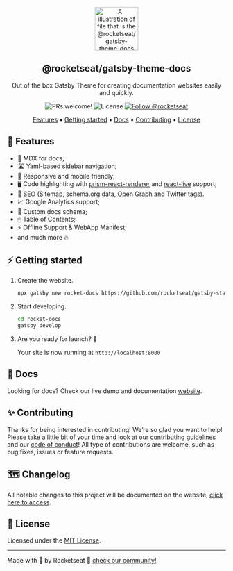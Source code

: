 <p align="center">
  <img src="https://rocketseat-cdn.s3-sa-east-1.amazonaws.com/theme-docs.svg" alt="A illustration of file that is the @rocketseat/gatsby-theme-docs logo" width="100">
</p>

<h2 align="center">
  @rocketseat/gatsby-theme-docs
</h2>

<p align="center">
  Out of the box Gatsby Theme for creating documentation websites easily and quickly.
</p>

<p align="center">
  <img src="https://img.shields.io/badge/PRs-welcome-%238257E6.svg" alt="PRs welcome!" />

  <img alt="License" src="https://img.shields.io/badge/license-MIT-%238257E6">

  <a href="https://twitter.com/intent/follow?screen_name=rocketseat">
    <img src="https://img.shields.io/twitter/follow/rocketseat.svg?label=Follow%20@rocketseat" alt="Follow @rocketseat" />
  </a>
</p>

<p align="center">
  <a href="#-features">Features</a> •
  <a href="#-getting-started">Getting started</a> •
  <a href="#-docs">Docs</a> •
  <a href="#-contributing">Contributing</a> •
  <a href="#-license">License</a>
</p>

## 🚀 Features

- 📝 MDX for docs;
- 🛣 Yaml-based sidebar navigation;
- 📱 Responsive and mobile friendly;
- 🖥 Code highlighting with [prism-react-renderer](https://github.com/FormidableLabs/prism-react-renderer) and [react-live](https://github.com/FormidableLabs/react-live) support;
- 🥇 SEO (Sitemap, schema.org data, Open Graph and Twitter tags).
- 📈 Google Analytics support;
- 📄 Custom docs schema;
- 🖱 Table of Contents;
- ⚡️ Offline Support & WebApp Manifest;
- and much more 🔥

## ⚡️ Getting started

1. Create the website.

   ```sh
   npx gatsby new rocket-docs https://github.com/rocketseat/gatsby-starter-rocket-docs
   ```

2. Start developing.

   ```sh
   cd rocket-docs
   gatsby develop
   ```

3. Are you ready for launch? 🚀

   Your site is now running at `http://localhost:8000`

## 📄 Docs

Looking for docs? Check our live demo and documentation [website](https://rocketdocs.netlify.com).

## ✨ Contributing

Thanks for being interested in contributing! We’re so glad you want to help! Please take a little bit of your time and look at our [contributing guidelines](https://github.com/Rocketseat/gatsby-themes/blob/master/.github/CONTRIBUTING.md) and our
[code of conduct](https://github.com/Rocketseat/gatsby-themes/blob/master/.github/CODE_OF_CONDUCT.md)! All type of contributions are welcome, such as bug fixes, issues or feature requests.

## 🗺 Changelog

All notable changes to this project will be documented on the website, [click here to access](https://rocketdocs.netlify.app/changelog).

## 📝 License

Licensed under the [MIT License](./LICENSE).

---

Made with 💜 by Rocketseat :wave: [check our community!](https://discordapp.com/invite/gCRAFhc)
